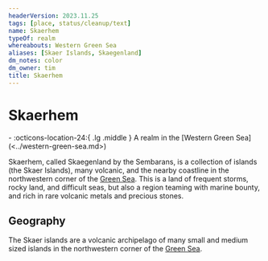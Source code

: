 ```yaml
---
headerVersion: 2023.11.25
tags: [place, status/cleanup/text]
name: Skaerhem
typeOf: realm
whereabouts: Western Green Sea
aliases: [Skaer Islands, Skaegenland]
dm_notes: color
dm_owner: tim
title: Skaerhem
---
```

# Skaerhem
<div class="grid cards ext-narrow-margin ext-one-column" markdown>
-    :octicons-location-24:{ .lg .middle } A realm in the [Western Green Sea](<../western-green-sea.md>)  
</div>




Skaerhem, called Skaegenland by the Sembarans, is a collection of islands (the Skaer Islands), many volcanic, and the nearby coastline in the northwestern corner of the [Green Sea](<../../green-sea.md>). This is a land of frequent storms, rocky land, and difficult seas, but also a region teaming with marine bounty, and rich in rare volcanic metals and precious stones. 
## Geography

The Skaer islands are a volcanic archipelago of many small and medium sized islands in the northwestern corner of the [Green Sea](<../../green-sea.md>). 